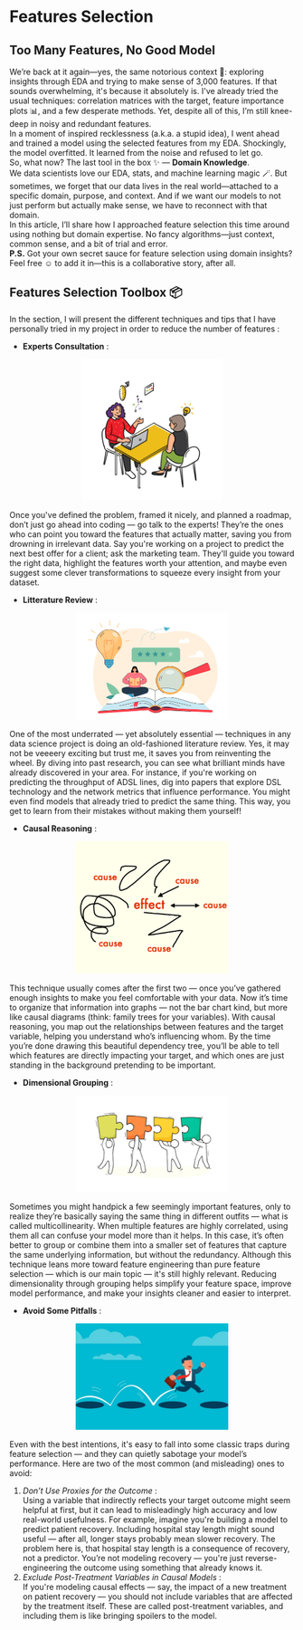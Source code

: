 # Features Selection

## Too Many Features, No Good Model
We’re back at it again—yes, the same notorious context 😤: exploring insights through EDA and trying to make sense of 3,000 features. If that sounds overwhelming, it's because it absolutely is. I've already tried the usual techniques: correlation matrices with the target, feature importance plots 📊, and a few desperate methods. Yet, despite all of this, I’m still knee-deep in noisy and redundant features.  
In a moment of inspired recklessness (a.k.a. a stupid idea), I went ahead and trained a model using the selected features from my EDA. Shockingly, the model overfitted. It learned from the noise and refused to let go.  
So, what now? The last tool in the box ✨ — **Domain Knowledge**.  
We data scientists love our EDA, stats, and machine learning magic 🪄. But sometimes, we forget that our data lives in the real world—attached to a specific domain, purpose, and context. And if we want our models to not just perform but actually make sense, we have to reconnect with that domain.  
In this article, I’ll share how I approached feature selection this time around using nothing but domain expertise. No fancy algorithms—just context, common sense, and a bit of trial and error.  
**P.S.** Got your own secret sauce for feature selection using domain insights? Feel free ☺️ to add it in—this is a collaborative story, after all.  
  
## Features Selection Toolbox 📦
In the section, I will present the different techniques and tips that I have personally tried in my project in order to reduce the number of features :  
- **Experts Consultation** :  
<p align="center">
  <img src="figures/experts_consultation.png" alt="Experts Consultation Figure" width="250"/>
</p>
Once you've defined the problem, framed it nicely, and planned a roadmap, don’t just go ahead into coding — go talk to the experts! They’re the ones who can point you toward the features that actually matter, saving you from drowning in irrelevant data. Say you're working on a project to predict the next best offer for a client; ask the marketing team. They'll guide you toward the right data, highlight the features worth your attention, and maybe even suggest some clever transformations to squeeze every insight from your dataset.  
  
- **Litterature Review** :
<p align="center">
  <img src="figures/literature_review.png" alt="Litterature Review Figure" width="270"/>
</p>  
One of the most underrated — yet absolutely essential — techniques in any data science project is doing an old-fashioned literature review. Yes, it may not be veeeery exciting but trust me, it saves you from reinventing the wheel. By diving into past research, you can see what brilliant minds have already discovered in your area. For instance, if you're working on predicting the throughput of ADSL lines, dig into papers that explore DSL technology and the network metrics that influence performance. You might even find models that already tried to predict the same thing. This way, you get to learn from their mistakes without making them yourself!  
  
- **Causal Reasoning** :  
<p align="center">
  <img src="figures/causalite.png" alt="Causal Reasoning Figure" width="270"/>
</p>  
This technique usually comes after the first two — once you’ve gathered enough insights to make you feel comfortable with your data. Now it’s time to organize that information into graphs — not the bar chart kind, but more like causal diagrams (think: family trees for your variables). With causal reasoning, you map out the relationships between features and the target variable, helping you understand who’s influencing whom. By the time you’re done drawing this beautiful dependency tree, you’ll be able to tell which features are directly impacting your target, and which ones are just standing in the background pretending to be important.  
  
- **Dimensional Grouping** :  
<p align="center">
  <img src="figures/dimensions_grouping.jpg" alt="Dimensional Grouping Figure" width="270"/>
</p>  
Sometimes you might handpick a few seemingly important features, only to realize they’re basically saying the same thing in different outfits — what is called multicollinearity. When multiple features are highly correlated, using them all can confuse your model more than it helps. In this case, it’s often better to group or combine them into a smaller set of features that capture the same underlying information, but without the redundancy.  
Although this technique leans more toward feature engineering than pure feature selection — which is our main topic — it's still highly relevant. Reducing dimensionality through grouping helps simplify your feature space, improve model performance, and make your insights cleaner and easier to interpret.  
  
- **Avoid Some Pitfalls** :  
<p align="center">
  <img src="figures/pitfalls_avoiding.jpg" alt="Pitfalls Avoiding Figure" width="270"/>
</p>  
Even with the best intentions, it's easy to fall into some classic traps during feature selection — and they can quietly sabotage your model’s performance. Here are two of the most common (and misleading) ones to avoid:  
  
1. *Don’t Use Proxies for the Outcome* :  
Using a variable that indirectly reflects your target outcome might seem helpful at first, but it can lead to misleadingly high accuracy and low real-world usefulness. For example, imagine you're building a model to predict patient recovery. Including hospital stay length might sound useful — after all, longer stays probably mean slower recovery. The problem here is, that hospital stay length is a consequence of recovery, not a predictor. You’re not modeling recovery — you're just reverse-engineering the outcome using something that already knows it.
2. *Exclude Post-Treatment Variables in Causal Models* :  
If you're modeling causal effects — say, the impact of a new treatment on patient recovery — you should not include variables that are affected by the treatment itself. These are called post-treatment variables, and including them is like bringing spoilers to the model.
